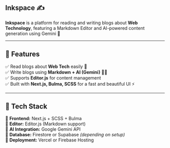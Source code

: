 
## Inkspace ✍️

**Inkspace** is a platform for reading and writing blogs about **Web Technology**, featuring a Markdown Editor and AI-powered content generation using Gemini 🎯

---

## 🌟 **Features**
✅ Read blogs about **Web Tech** easily 📖  
✅ Write blogs using **Markdown + AI (Gemini)** 🧠✨  
✅ Supports **Editor.js** for content management  
✅ Built with **Next.js, Bulma, SCSS** for a fast and beautiful UI ⚡  

---

## 🚀 **Tech Stack**
🔹 **Frontend:** Next.js + SCSS + Bulma  
🔹 **Editor:** Editor.js (Markdown support)  
🔹 **AI Integration:** Google Gemini API  
🔹 **Database:** Firestore or Supabase *(depending on setup)*  
🔹 **Deployment:** Vercel or Firebase Hosting  


